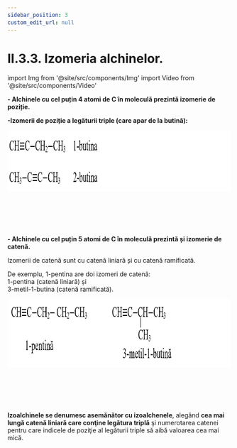 ```yaml
---
sidebar_position: 3
custom_edit_url: null
---
```


# II.3.3. Izomeria alchinelor.


import Img from '@site/src/components/Img'
import Video from '@site/src/components/Video'





<div class="alert alert--primary" role="alert">


**- Alchinele cu cel puțin 4 atomi de C în moleculă prezintă izomerie de poziție.**

**-Izomerii de poziție a legăturii triple (care apar de la butină):**


<Img className="img-responsive4" src="chimie/clasa10/capitolul2/II-3-3-izomeria-alchinelor-poza1-izomerii-de-pozitie-a-legaturii-triple-la-butina.png" width="1000" height="137" lazy={false} />


<br></br>
<br></br>

**- Alchinele cu cel puțin 5 atomi de C în moleculă prezintă și izomerie de catenă.** 

Izomerii de catenă sunt cu catenă liniară și cu catenă ramificată. 

De exemplu, 1-pentina are doi izomeri de catenă:   
1-pentina (catenă liniară) și    
3-metil-1-butina (catenă ramificată).


<Img className="img-responsive4" src="chimie/clasa10/capitolul2/II-3-3-izomeria-alchinelor-poza2-izomerii-de-catena-ai-1-pentinei.png" width="1000" height="154" lazy={false} />


<br></br>
<br></br>


**Izoalchinele se denumesc asemănător cu izoalchenele**, alegând **cea mai lungă catenă liniară care conţine legătura triplă** şi numerotarea catenei pentru care indicele de poziţie al legăturii triple să aibă valoarea cea mai mică.




</div>

